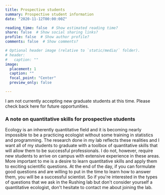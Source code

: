 ```yaml
---
title: Prospective students
summary: Prospective student information
date: "2020-11-12T00:00:00Z"

reading_time: false  # Show estimated reading time?
share: false  # Show social sharing links?
profile: false  # Show author profile?
comments: false  # Show comments?

# Optional header image (relative to `static/media/` folder).
# header:
#   caption: ""
image:
  placement: 1
  caption: ""
  focal_point: "Center"
  preview_only: false

---
```


I am not currently accepting new graduate students at this time. Please check back here for future opportunities.

### A note on quantitative skills for prospective students

Ecology is an inherently quantitative field and it is becoming nearly impossible to be a practicing ecologist without some training in statistics and programming. The research done in my lab reflects these realities and I want all of my students to graduate with a toolbox of quantitative skills that will allow them to be successful professionals. I do not, however, require new students to arrive on campus with extensive experience in these areas. More important to me is a desire to learn quantitative skills and apply them to exciting scientific questions. At the end of the day, if you can formulate good questions and are willing to put in the time to learn how to answer them, you will be a successful scientist. So if you're interested in the types of questions that we ask in the Rushing lab but don't consider yourself a quantitative ecologist, don't hesitate to contact me about joining the lab. 

